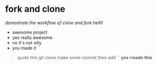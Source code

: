 # fork and clone
*demostrate the workflow of clone and fork*
_hell0_
- awesome project
- yes really awesome
- no it's not silly
- you made it
``
> quote this
> git clone 
> make some commit
> then add ``
> **yes i made this**
